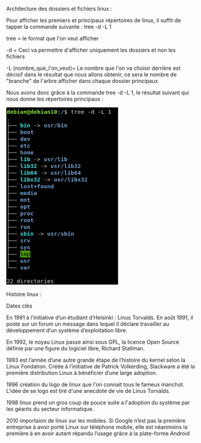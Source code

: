 Architecture des dossiers et fichiers linux :

Pour afficher les premiers et principaux répertoires de linux, il suffit de tapper la commande suivante : tree -d -L 1

tree = le format que l'on veut afficher 

-d = Ceci va permettre d'afficher uniquement les dossiers et non les fichiers

-L (nombre_que_l'on_veut)= Le nombre que l'on va choisir derrière est décisif dans le résultat que nous allons obtenir, ce sera le nombre de "branche" de l'arbre afficher dans chaque dossier principaux

Nous avons donc grâce à la commande tree -d -L 1, le résultat suivant qui nous donne les répertoires principaux :


![alt text](https://github.com/kevinguyodo/linux/blob/main/Cours%20linux%201.PNG?raw=true)




Histoire linux :

Dates clés

En 1991 à l’initiative d’un étudiant d’Helsinki : Linus Torvalds. En août 1991, il poste sur un forum un message dans lequel il déclare travailler au développement d’un système d’exploitation libre.

En 1992, le noyau Linux passe ainsi sous GPL, la licence Open Source définie par une figure du logiciel libre, Richard Stallman.

1993 est l’année d’une autre grande étape de l’histoire du kernel selon la Linux Fondation. Créée à l’initiative de Patrick Volkerding, Slackware a été la première distribution Linux à bénéficier d’une large adoption.

1996 création du logo de linux que l'on connait tous le fameux manchot. L'idée de se logo est tiré d'une anecdote de vie de Linus Torvalds.

1998 linux prend un gros coup de pouce suite a l'adoption du système par les géants du secteur informatique.

2010 importaion de linux sur les mobiles. Si Google n’est pas la première entreprise à avoir porté Linux sur téléphone mobile, elle est néanmoins la première à en avoir autant répandu l’usage grâce à la plate-forme Android
